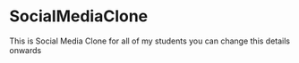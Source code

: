 # SocialMediaClone
This is Social Media Clone for all of my students you can change this details onwards

#

